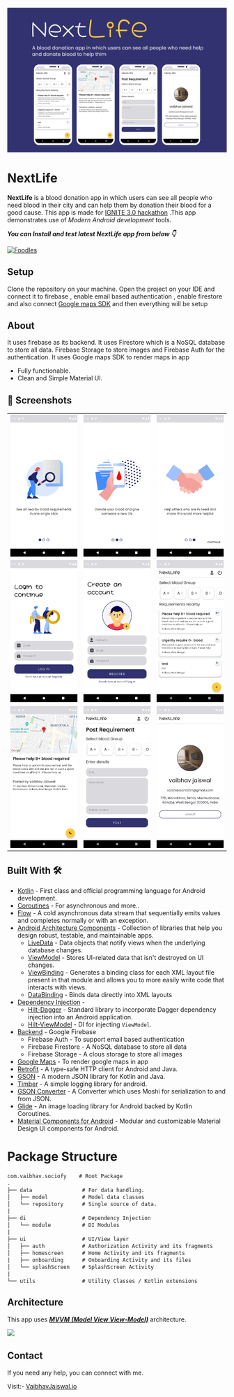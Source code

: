 ![](media/design.png)

# **NextLife** 

**NextLife** is a blood donation app in which users can see all people who need blood in their city and can help them by donation their blood for a good cause. This app is made for [IGNITE 3.0 hackathon](https://nmignite.tech) .This app demonstrates use of *Modern Android development* tools.

***You can Install and test latest NextLife app from below 👇***

[![Foodles](https://img.shields.io/badge/NextLife✅-APK-red.svg?style=for-the-badge&logo=android)](https://github.com/Vaibhav2002/NextLife/blob/master/app/release/app-release.apk)

## Setup
Clone the repository on your machine. Open the project on your IDE and connect it to firebase , enable email based authentication , enable firestore and also connect [Google maps SDK](https://developers.google.com/maps/documentation/android-sdk/start) and then everything will be setup

## About

 It uses firebase as its backend. It uses Firestore which is a NoSQL database to store all data. Firebase Storage to store images and Firebase Auth for the authentication. It uses Google maps SDK to render maps in app

- Fully functionable. 
- Clean and Simple Material UI.
  

## 📸 Screenshots

||||
|:----------------------------------------:|:-----------------------------------------:|:-----------------------------------------: |
| ![](media/onboarding1.png) | ![](media/onboarding2.png) | ![](media/onboarding3.png) |
| ![](media/login.png) | ![](media/register.png) | ![](media/feed.png) |
| ![](media/detail.png) | ![](media/post.png) | ![](media/profile.png) |

## Built With 🛠
- [Kotlin](https://kotlinlang.org/) - First class and official programming language for Android development.
- [Coroutines](https://kotlinlang.org/docs/reference/coroutines-overview.html) - For asynchronous and more..
- [Flow](https://kotlin.github.io/kotlinx.coroutines/kotlinx-coroutines-core/kotlinx.coroutines.flow/-flow/) - A cold asynchronous data stream that sequentially emits values and completes normally or with an exception.
- [Android Architecture Components](https://developer.android.com/topic/libraries/architecture) - Collection of libraries that help you design robust, testable, and maintainable apps.
  - [LiveData](https://developer.android.com/topic/libraries/architecture/livedata) - Data objects that notify views when the underlying database changes.
  - [ViewModel](https://developer.android.com/topic/libraries/architecture/viewmodel) - Stores UI-related data that isn't destroyed on UI changes. 
  - [ViewBinding](https://developer.android.com/topic/libraries/view-binding) - Generates a binding class for each XML layout file present in that module and allows you to more easily write code that interacts with views.
  - [DataBinding](https://developer.android.com/topic/libraries/data-binding) - Binds data directly into XML layouts
- [Dependency Injection](https://developer.android.com/training/dependency-injection) - 
  - [Hilt-Dagger](https://dagger.dev/hilt/) - Standard library to incorporate Dagger dependency injection into an Android application.
  - [Hilt-ViewModel](https://developer.android.com/training/dependency-injection/hilt-jetpack) - DI for injecting `ViewModel`.
- [Backend](https://firebase.google.com) - Google Firebase
  - Firebase Auth - To support email based authentication
  - Firebase Firestore - A NoSQL database to store all data 
  - Firebase Storage - A clous storage to store all images
- [Google Maps](https://developers.google.com/maps/documentation) - To render google maps in app
- [Retrofit](https://square.github.io/retrofit/) - A type-safe HTTP client for Android and Java.
- [GSON](https://github.com/google/gson) - A modern JSON library for Kotlin and Java.
- [Timber](https://github.com/JakeWharton/timber) - A simple logging library for android.
- [GSON Converter](https://github.com/square/retrofit/tree/master/retrofit-converters/gson) - A Converter which uses Moshi for serialization to and from JSON.
- [Glide](https://github.com/bumptech/glide) - An image loading library for Android backed by Kotlin Coroutines.
- [Material Components for Android](https://github.com/material-components/material-components-android) - Modular and customizable Material Design UI components for Android.

# Package Structure
    
    com.vaibhav.sociofy    # Root Package
    .
    ├── data                # For data handling.
    │   ├── model           # Model data classes 
    │   └── repository      # Single source of data.
    |
    ├── di                  # Dependency Injection             
    │   └── module          # DI Modules
    |
    ├── ui                  # UI/View layer
    │   ├── auth            # Authorization Activity and its fragments
    │   ├── homescreen      # Home Activity and its fragments
    |   ├── onboarding      # Onboarding Activity and its files
    │   └── splashScreen    # SplashScreen Activity
    |
    └── utils               # Utility Classes / Kotlin extensions


## Architecture
This app uses [***MVVM (Model View View-Model)***](https://developer.android.com/jetpack/docs/guide#recommended-app-arch) architecture.

![](https://developer.android.com/topic/libraries/architecture/images/final-architecture.png)
  
 ## Contact
If you need any help, you can connect with me.

Visit:- [VaibhavJaiswal.io](https://vaibhav2002.github.io)
  



